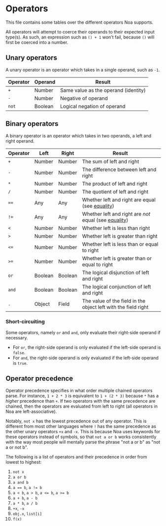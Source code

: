 # Operators

This file contains some tables over the different operators Noa supports.

All operators will attempt to coerce their operands to their expected input type(s). As such, an expression such as `() + 1` won't fail, because `()` will first be coerced into a number.

## Unary operators

A unary operator is an operator which takes in a single operand, such as `-1`.

Operator | Operand | Result                               |
---------|---------|--------------------------------------|
`+`      | Number  | Same value as the operand (identity) |
`-`      | Number  | Negative of operand                  |
`not`    | Boolean | Logical negation of operand          |

## Binary operators

A binary operator is an operator which takes in two operands, a left and right operand.

Operator | Left    | Right   | Result                                                                 |
---------|---------|---------|------------------------------------------------------------------------|
`+`      | Number  | Number  | The sum of left and right                                              |
`-`      | Number  | Number  | The difference between left and right                                  |
`*`      | Number  | Number  | The product of left and right                                          |
`/`      | Number  | Number  | The quotient of left and right                                         |
`==`     | Any     | Any     | Whether left and right are equal (see [equality](./equality.md))       |
`!=`     | Any     | Any     | Whether left and right are *not* equal (see [equality](./equality.md)) |
`<`      | Number  | Number  | Whether left is less than right                                        |
`>`      | Number  | Number  | Whether left is greater than right                                     |
`<=`     | Number  | Number  | Whether left is less than or equal to right                            |
`>=`     | Number  | Number  | Whether left is greater than or equal to right                         |
`or`     | Boolean | Boolean | The logical disjunction of left and right                              |
`and`    | Boolean | Boolean | The logical conjunction of left and right                              |
`.`      | Object  | Field   | The value of the field in the object left with the field right         |

### Short-circuiting

Some operators, namely `or` and `and`, only evaluate their right-side operand if necessary.

- For `or`, the right-side operand is only evaluated if the left-side operand is `false`.
- For `and`, the right-side operand is only evaluated if the left-side operand is `true`.

## Operator precedence

Operator precedence specifies in what order multiple chained operators parse. For instance, `1 + 2 * 3` is equivalent to `1 + (2 * 3)` because `*` has a *higher* precedence than `+`. If two operators with the same precedence are chained, then the operators are evaluated from left to right (all operators in Noa are left-associative).

Notably, `not x` has the lowest precedence out of any operator. This is different from most other languages where `!` has the same precedence as the other unary operators `+x` and `-x`. This is because Noa uses keywords for these operators instead of symbols, so that `not a or b` works consistently with the way most people will mentally parse the phrase "not a or b" as "not a or not b".

The following is a list of operators and their precedence in order from lowest to highest:

1. `not x`
2. `a or b`
3. `a and b`
4. `a == b`, `a != b`
5. `a < b`, `a > b`, `a <= b`, `a >= b`
6. `a + b`, `a - b`
7. `a * b`, `a / b`
8. `+x`, `-x`
9. `obj.x`, `list[i]`
10. `f(x)`
